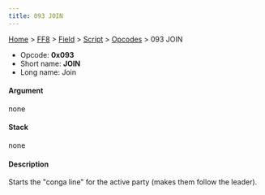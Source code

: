 ```yaml
---
title: 093 JOIN
---
```


[Home](../../../../Main%20Page.md) > [FF8](../../../../FF8.md) > [Field](../../../Field.md) > [Script](../../Script.md) > [Opcodes](../Opcodes.md) > 093 JOIN

-   Opcode: **0x093**
-   Short name: **JOIN**
-   Long name: Join

#### Argument

none

#### Stack

none

#### Description

Starts the "conga line" for the active party (makes them follow the
leader).
